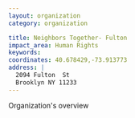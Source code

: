 ```yaml
---
layout: organization
category: organization

title: Neighbors Together- Fulton
impact_area: Human Rights
keywords: 
coordinates: 40.678429,-73.913773
address: |
  2094 Fulton  St
  Brooklyn NY 11233
---
```

Organization's overview
